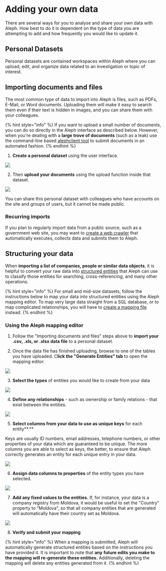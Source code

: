 # Adding your own data

There are several ways for you to analyse and share your own data with Aleph. How best to do it is dependent on the type of data you are attempting to add and how frequently you would like to update it.

## Personal Datasets

Personal datasets are contained workspaces within Aleph where you can upload, edit, and organize data related to an investigation or topic of interest.



## Importing documents and files

The most common type of data to import into Aleph is files, such as PDFs, E-Mail, or Word documents. Uploading them will make it easy to search them even if their text is hidden in images, and you can share them with your colleagues.

{% hint style="info" %}
If you want to upload a small number of documents, you can do so directly in the Aleph interface as described below. However, when you're dealing with a **large trove of documents** \(such as a leak\) use the command-line based [alephclient tool](../developers/alephclient.md) to submit documents in an automated fashion.
{% endhint %}

1. **Create a personal dataset** using the user interface.

![](../.gitbook/assets/screenshot-2019-12-02-at-16.14.51.png)

2. Then **upload your documents** using the upload function inside that dataset.  

![](../.gitbook/assets/screenshot-2019-12-02-at-16.17.33.png)

You can share this personal dataset with colleagues who have accounts on the site and groups of users, but it cannot be made public.

### Recurring imports

If you plan to regularly import data from a public source, such as a government web site, you may want to [create a web crawler](../developers/memorious.md) that automatically executes, collects data and submits them to Aleph.

## Structuring your data

When **importing a list of companies, people or similar data objects**, it is helpful to convert your raw data into [structured entities](../developers/followthemoney.md) that Aleph can use to classify those entities for searching, cross-referencing, and many other operations.

{% hint style="info" %}
For small and mid-size datasets, follow the instructions below to map your data into structured entities using the Aleph mapping editor. To map very large data straight from a SQL database, or to map complicated relationships, you will have to [create a mapping file](../developers/mappings.md) instead.
{% endhint %}

### Using the Aleph mapping editor

1. Follow the "Importing documents and files" steps above to **import your .csv, .xls, or .xlsx data file** to a personal dataset.

2. Once the data file has finished uploading, browse to one of the tables you have uploaded. C**lick the "Generate Entities" tab** to open the mapping editor.

![](../.gitbook/assets/screenshot-2019-12-02-at-15.32.13.png)

3. **Select the types** of entities you would like to create from your data

![](../.gitbook/assets/screenshot-2019-12-02-at-15.54.27.png)

4. **Define any relationships** - such as ownership or family relations - that exist between the entities.

![](../.gitbook/assets/screenshot-2019-12-02-at-16.12.25.png)

5. **Select columns from your data to use as unique keys** for each entity**.** 

Keys are usually ID numbers, email addresses, telephone numbers, or other properties of your data which are guaranteed to be unique. The more columns you are able to select as keys, the better, to ensure that Aleph correctly generates an entity for each unique entry in your data.

![](../.gitbook/assets/screenshot-2019-12-02-at-16.08.29.png)

6. **Assign data columns to properties** of the entity types you have selected. 

![](../.gitbook/assets/screenshot-2019-12-02-at-15.56.15.png)

7.  **Add any fixed values to the entities.** If, for instance, your data is a company registry from Moldova, it would be useful to set the "Country" property to "Moldova", so that all company entities that are generated will automatically have their country set as Moldova.

![](../.gitbook/assets/screenshot-2019-12-02-at-15.57.57.png)

8.  **Verify and submit your mapping**

{% hint style="info" %}
When a mapping is submitted, Aleph will automatically generate structured entities based on the instructions you have provided it. It is important to note that **any** **future edits you make to the mapping will re-generate these entities.**  Additionally, deleting the mapping will delete any entities generated from it. 
{% endhint %}

